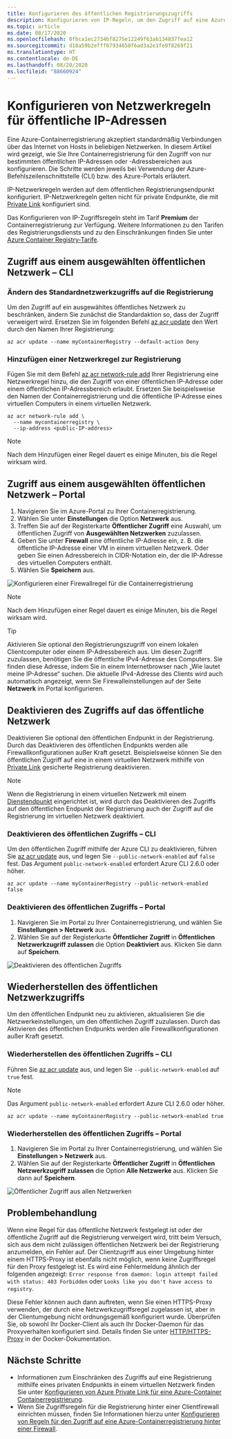 ```yaml
---
title: Konfigurieren des öffentlichen Registrierungszugriffs
description: Konfigurieren von IP-Regeln, um den Zugriff auf eine Azure-Containerregistrierung über ausgewählte öffentliche IP-Adressen oder -Adressbereiche zu ermöglichen.
ms.topic: article
ms.date: 08/17/2020
ms.openlocfilehash: 0fbca1ec2734bf8275e12249f63ab134837fea12
ms.sourcegitcommit: d18a59b2efff67934650f6ad3a2e1fe9f8269f21
ms.translationtype: HT
ms.contentlocale: de-DE
ms.lasthandoff: 08/20/2020
ms.locfileid: "88660924"
---
```

# <a name="configure-public-ip-network-rules"></a>Konfigurieren von Netzwerkregeln für öffentliche IP-Adressen

Eine Azure-Containerregistrierung akzeptiert standardmäßig Verbindungen über das Internet von Hosts in beliebigen Netzwerken. In diesem Artikel wird gezeigt, wie Sie Ihre Containerregistrierung für den Zugriff von nur bestimmten öffentlichen IP-Adressen oder -Adressbereichen aus konfigurieren. Die Schritte werden jeweils bei Verwendung der Azure-Befehlszeilenschnittstelle (CLI) bzw. des Azure-Portals erläutert.

IP-Netzwerkregeln werden auf dem öffentlichen Registrierungsendpunkt konfiguriert. IP-Netzwerkregeln gelten nicht für private Endpunkte, die mit [Private Link](container-registry-private-link.md) konfiguriert sind.

Das Konfigurieren von IP-Zugriffsregeln steht im Tarif **Premium** der Containerregistrierung zur Verfügung. Weitere Informationen zu den Tarifen des Registrierungsdiensts und zu den Einschränkungen finden Sie unter [Azure Container Registry-Tarife](container-registry-skus.md).

## <a name="access-from-selected-public-network---cli"></a>Zugriff aus einem ausgewählten öffentlichen Netzwerk – CLI

### <a name="change-default-network-access-to-registry"></a>Ändern des Standardnetzwerkzugriffs auf die Registrierung

Um den Zugriff auf ein ausgewähltes öffentliches Netzwerk zu beschränken, ändern Sie zunächst die Standardaktion so, dass der Zugriff verweigert wird. Ersetzen Sie im folgenden Befehl [az acr update][az-acr-update] den Wert durch den Namen Ihrer Registrierung:

```azurecli
az acr update --name myContainerRegistry --default-action Deny
```

### <a name="add-network-rule-to-registry"></a>Hinzufügen einer Netzwerkregel zur Registrierung

Fügen Sie mit dem Befehl [az acr network-rule add][az-acr-network-rule-add] Ihrer Registrierung eine Netzwerkregel hinzu, die den Zugriff von einer öffentlichen IP-Adresse oder einem öffentlichen IP-Adressbereich erlaubt. Ersetzen Sie beispielsweise den Namen der Containerregistrierung und die öffentliche IP-Adresse eines virtuellen Computers in einem virtuellen Netzwerk.

```azurecli
az acr network-rule add \
  --name mycontainerregistry \
  --ip-address <public-IP-address>
```

> [!NOTE]
> Nach dem Hinzufügen einer Regel dauert es einige Minuten, bis die Regel wirksam wird.

## <a name="access-from-selected-public-network---portal"></a>Zugriff aus einem ausgewählten öffentlichen Netzwerk – Portal

1. Navigieren Sie im Azure-Portal zu Ihrer Containerregistrierung.
1. Wählen Sie unter **Einstellungen** die Option **Netzwerk** aus.
1. Treffen Sie auf der Registerkarte **Öffentlicher Zugriff** eine Auswahl, um öffentlichen Zugriff von **Ausgewählten Netzwerken** zuzulassen.
1. Geben Sie unter **Firewall** eine öffentliche IP-Adresse ein, z. B. die öffentliche IP-Adresse einer VM in einem virtuellen Netzwerk. Oder geben Sie einen Adressbereich in CIDR-Notation ein, der die IP-Adresse des virtuellen Computers enthält.
1. Wählen Sie **Speichern** aus.

![Konfigurieren einer Firewallregel für die Containerregistrierung][acr-access-selected-networks]

> [!NOTE]
> Nach dem Hinzufügen einer Regel dauert es einige Minuten, bis die Regel wirksam wird.

> [!TIP]
> Aktivieren Sie optional den Registrierungszugriff von einem lokalen Clientcomputer oder einem IP-Adressbereich aus. Um diesen Zugriff zuzulassen, benötigen Sie die öffentliche IPv4-Adresse des Computers. Sie finden diese Adresse, indem Sie in einem Internetbrowser nach „Wie lautet meine IP-Adresse“ suchen. Die aktuelle IPv4-Adresse des Clients wird auch automatisch angezeigt, wenn Sie Firewalleinstellungen auf der Seite **Netzwerk** im Portal konfigurieren.

## <a name="disable-public-network-access"></a>Deaktivieren des Zugriffs auf das öffentliche Netzwerk

Deaktivieren Sie optional den öffentlichen Endpunkt in der Registrierung. Durch das Deaktivieren des öffentlichen Endpunkts werden alle Firewallkonfigurationen außer Kraft gesetzt. Beispielsweise können Sie den öffentlichen Zugriff auf eine in einem virtuellen Netzwerk mithilfe von [Private Link](container-registry-private-link.md) gesicherte Registrierung deaktivieren.

> [!NOTE]
> Wenn die Registrierung in einem virtuellen Netzwerk mit einem [Dienstendpunkt](container-registry-vnet.md) eingerichtet ist, wird durch das Deaktivieren des Zugriffs auf den öffentlichen Endpunkt der Registrierung auch der Zugriff auf die Registrierung im virtuellen Netzwerk deaktiviert.

### <a name="disable-public-access---cli"></a>Deaktivieren des öffentlichen Zugriffs – CLI

Um den öffentlichen Zugriff mithilfe der Azure CLI zu deaktivieren, führen Sie [az acr update][az-acr-update] aus, und legen Sie `--public-network-enabled` auf `false` fest. Das Argument `public-network-enabled` erfordert Azure CLI 2.6.0 oder höher. 

```azurecli
az acr update --name myContainerRegistry --public-network-enabled false
```

### <a name="disable-public-access---portal"></a>Deaktivieren des öffentlichen Zugriffs – Portal

1. Navigieren Sie im Portal zu Ihrer Containerregistrierung, und wählen Sie **Einstellungen > Netzwerk** aus.
1. Wählen Sie auf der Registerkarte **Öffentlicher Zugriff** in **Öffentlichen Netzwerkzugriff zulassen** die Option **Deaktiviert** aus. Klicken Sie dann auf **Speichern**.

![Deaktivieren des öffentlichen Zugriffs][acr-access-disabled]


## <a name="restore-public-network-access"></a>Wiederherstellen des öffentlichen Netzwerkzugriffs

Um den öffentlichen Endpunkt neu zu aktivieren, aktualisieren Sie die Netzwerkeinstellungen, um den öffentlichen Zugriff zuzulassen. Durch das Aktivieren des öffentlichen Endpunkts werden alle Firewallkonfigurationen außer Kraft gesetzt. 

### <a name="restore-public-access---cli"></a>Wiederherstellen des öffentlichen Zugriffs – CLI

Führen Sie [az acr update][az-acr-update] aus, und legen Sie `--public-network-enabled` auf `true` fest. 

> [!NOTE]
> Das Argument `public-network-enabled` erfordert Azure CLI 2.6.0 oder höher. 

```azurecli
az acr update --name myContainerRegistry --public-network-enabled true
```

### <a name="restore-public-access---portal"></a>Wiederherstellen des öffentlichen Zugriffs – Portal

1. Navigieren Sie im Portal zu Ihrer Containerregistrierung, und wählen Sie **Einstellungen > Netzwerk** aus.
1. Wählen Sie auf der Registerkarte **Öffentlicher Zugriff** in **Öffentlichen Netzwerkzugriff zulassen** die Option **Alle Netzwerke** aus. Klicken Sie dann auf **Speichern**.

![Öffentlicher Zugriff aus allen Netzwerken][acr-access-all-networks]

## <a name="troubleshoot"></a>Problembehandlung

Wenn eine Regel für das öffentliche Netzwerk festgelegt ist oder der öffentliche Zugriff auf die Registrierung verweigert wird, tritt beim Versuch, sich aus dem nicht zulässigen öffentlichen Netzwerk bei der Registrierung anzumelden, ein Fehler auf. Der Clientzugriff aus einer Umgebung hinter einem HTTPS-Proxy ist ebenfalls nicht möglich, wenn keine Zugriffsregel für den Proxy festgelegt ist. Es wird eine Fehlermeldung ähnlich der folgenden angezeigt: `Error response from daemon: login attempt failed with status: 403 Forbidden` oder `Looks like you don't have access to registry`.

Diese Fehler können auch dann auftreten, wenn Sie einen HTTPS-Proxy verwenden, der durch eine Netzwerkzugriffsregel zugelassen ist, aber in der Clientumgebung nicht ordnungsgemäß konfiguriert wurde. Überprüfen Sie, ob sowohl Ihr Docker-Client als auch Ihr Docker-Daemon für das Proxyverhalten konfiguriert sind. Details finden Sie unter [HTTP/HTTPS-Proxy](https://docs.docker.com/config/daemon/systemd/#httphttps-proxy) in der Docker-Dokumentation.


## <a name="next-steps"></a>Nächste Schritte

* Informationen zum Einschränken des Zugriffs auf eine Registrierung mithilfe eines privaten Endpunkts in einem virtuellen Netzwerk finden Sie unter [Konfigurieren von Azure Private Link für eine Azure-Container Containerregistrierung](container-registry-private-link.md).
* Wenn Sie Zugriffsregeln für die Registrierung hinter einer Clientfirewall einrichten müssen, finden Sie Informationen hierzu unter [Konfigurieren von Regeln für den Zugriff auf eine Azure-Containerregistrierung hinter einer Firewall](container-registry-firewall-access-rules.md).

[az-acr-login]: /cli/azure/acr#az-acr-login
[az-acr-network-rule-add]: /cli/azure/acr/network-rule/#az-acr-network-rule-add
[az-acr-network-rule-remove]: /cli/azure/acr/network-rule/#az-acr-network-rule-remove
[az-acr-network-rule-list]: /cli/azure/acr/network-rule/#az-acr-network-rule-list
[az-acr-run]: /cli/azure/acr#az-acr-run
[az-acr-update]: /cli/azure/acr#az-acr-update
[quickstart-portal]: container-registry-get-started-portal.md
[quickstart-cli]: container-registry-get-started-azure-cli.md
[azure-portal]: https://portal.azure.com

[acr-access-selected-networks]: ./media/container-registry-access-selected-networks/acr-access-selected-networks.png
[acr-access-disabled]: ./media/container-registry-access-selected-networks/acr-access-disabled.png
[acr-access-all-networks]: ./media/container-registry-access-selected-networks/acr-access-all-networks.png

